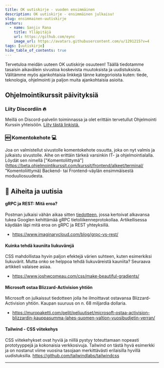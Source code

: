 ```yaml
---
title: OK uutiskirje - vuoden ensimmäinen
description: OK uutiskirje - ensimmäinen julkaisu!
slug: ensimmainen-uutiskirje
authors:
  - name: Sanjiv Rana
    title: Ylläpitäjä
    url: https://github.com/eync
    image_url: https://avatars.githubusercontent.com/u/1291215?v=4
tags: [uutiskirje]
hide_table_of_contents: true
---
```


Tervetuloa meidän uuteen OK uutiskirje osuuteen! Täällä tiedotamme tasaisin aikavälein sivustoa koskevista muutoksista ja uudistuksista. Välitämme myös ajankohtaisia linkkejä tänne kategorioista kuten: tiede, teknologia, ohjelmointi ja paljon muita ajankohtaisia asioita.


## Ohjelmointikurssit päivityksiä

### Liity Discordiin 🔥
Meillä on Discord-palvelin toiminnassa ja olet erittäin tervetullut Ohjelmointi Kurssin yhteisöön.  [Liity tästä linkistä.](https://discord.gg/H2VwXEGWHT "Liity tästä linkistä.")

### 🆕 Komentokehote 💻
Joa on valmistellut sivustolle komentokehote osuutta, joka on nyt valmis ja julkaistu sivustolle. Aihe on erittäin tärkeä varsinkin IT- ja ohjelmointialalla. Löydät sen nimellä ["Komentoliittymä"](https://beta.ohjelmointikurssit.com/kurssit/frontend/alkeet/terminal/ "Komentoliittymä) Backend- tai Frontend-väylän ensimmäisestä moduuliosuudesta. 

## 📰 Aiheita ja uutisia

#### gRPC ja REST: Mitä eroa? 
Postman julkaisi vähän aikaa sitten [tiedotteen](https://blog.postman.com/postman-now-supports-grpc/ "tiedotteen"), jossa kertoivat alkavansa tukea Googlen kehittämää gRPC tietoliikenneprotokollaa. Artikellisessa käydään läpi mitä eroa on gRPC ja REST yhteyksillä.
- https://www.imaginarycloud.com/blog/grpc-vs-rest/

#### Kuinka tehdä kauniita liukuvärejä
CSS mahdollistaa hyvin paljon efektejä värien suhteen, kuten esimerkiksi liukuvärit. Mutta onko se helppoa tehdä liukuväreistä kauniita? Seuraava artikkeli valaisee asiaa. 
- https://www.joshwcomeau.com/css/make-beautiful-gradients/


#### Microsoft ostaa Blizzard-Activision yhtiön
Microsoft on julkaissut tiedotteen jolla he ilmoittavat ostavansa Blizzard-Activision yhtiön. Kaupan suuruus on n. 68 miljardia dollaria. 
- https://muropaketti.com/pelit/peliuutiset/microsoft-ostaa-activision-blizzardin-kauppasumma-lahes-suomen-valtion-vuosibudjetin-verran/

#### Tailwind - CSS viitekehys
CSS viitekehykset ovat hyviä ja niillä pystyy toteuttamaan nopeasti prototyyppejä ja kokonaisia verkkosivuja. Tailwind on tästä hyvä esimerkki ja on nostanut viime vuosina tasojaan merkittävästi erilaisilla hyvillä uudistuksilla. 
https://github.com/tailwindlabs/tailwindcss


------------


